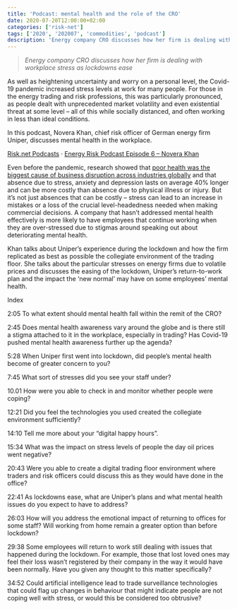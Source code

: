 ```yaml
---
title: 'Podcast: mental health and the role of the CRO'
date: 2020-07-20T12:00:00+02:00
categories: ['risk-net']
tags: ['2020', '202007', 'commodities', 'podcast']
description: 'Energy company CRO discusses how her firm is dealing with workplace stress as lockdowns ease'
---
```


> _Energy company CRO discusses how her firm is dealing with workplace stress as lockdowns ease_

As well as heightening uncertainty and worry on a personal level, the Covid-19 pandemic increased stress levels at work for many people. For those in the energy trading and risk professions, this was particularly pronounced, as people dealt with unprecedented market volatility and even existential threat at some level – all of this while socially distanced, and often working in less than ideal conditions.

In this podcast, Novera Khan, chief risk officer of German energy firm Uniper, discusses mental health in the workplace.

[Risk.net Podcasts](https://soundcloud.com/risknetpodcast) · [Energy Risk Podcast Episode 6 – Novera Khan](https://soundcloud.com/risknetpodcast/energy-risk-podcast-episode-6-novera-khan/s-2K9lkOxErsh)

Even before the pandemic, research showed that [poor health was the biggest cause of business disruption across industries globally](https://www.risk.net/risk-management/7552521/mental-health-the-new-frontline-for-risk-management) and that absence due to stress, anxiety and depression lasts on average 40% longer and can be more costly than absence due to physical illness or injury. But it’s not just absences that can be costly – stress can lead to an increase in mistakes or a loss of the crucial level-headedness needed when making commercial decisions. A company that hasn’t addressed mental health effectively is more likely to have employees that continue working when they are over-stressed due to stigmas around speaking out about deteriorating mental health.

Khan talks about Uniper’s experience during the lockdown and how the firm replicated as best as possible the collegiate environment of the trading floor. She talks about the particular stresses on energy firms due to volatile prices and discusses the easing of the lockdown, Uniper’s return-to-work plan and the impact the ‘new normal’ may have on some employees’ mental health.

Index

2:05 To what extent should mental health fall within the remit of the CRO?

2:45 Does mental health awareness vary around the globe and is there still a stigma attached to it in the workplace, especially in trading? Has Covid-19 pushed mental health awareness further up the agenda?

5:28 When Uniper first went into lockdown, did people’s mental health become of greater concern to you?

7:45 What sort of stresses did you see your staff under?

10.01 How were you able to check in and monitor whether people were coping?

12:21 Did you feel the technologies you used created the collegiate environment sufficiently?

14:10 Tell me more about your “digital happy hours”.

15:34 What was the impact on stress levels of people the day oil prices went negative?

20:43 Were you able to create a digital trading floor environment where traders and risk officers could discuss this as they would have done in the office?

22:41 As lockdowns ease, what are Uniper’s plans and what mental health issues do you expect to have to address?

26:03 How will you address the emotional impact of returning to offices for some staff? Will working from home remain a greater option than before lockdown?

29:38 Some employees will return to work still dealing with issues that happened during the lockdown. For example, those that lost loved ones may feel their loss wasn’t registered by their company in the way it would have been normally. Have you given any thought to this matter specifically?

34:52 Could artificial intelligence lead to trade surveillance technologies that could flag up changes in behaviour that might indicate people are not coping well with stress, or would this be considered too obtrusive?

